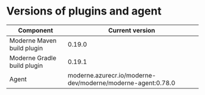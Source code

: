 # Versions of plugins and agent

| Component                   | Current version                                             |
| --------------------------- | ----------------------------------------------------------- |
| Moderne Maven build plugin  | 0.19.0                                                      |
| Moderne Gradle build plugin | 0.19.1                                                      |
| Agent                       | moderne.azurecr.io/moderne-dev/moderne/moderne-agent:0.78.0 |
